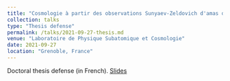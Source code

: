 ```yaml
---
title: "Cosmologie à partir des observations Sunyaev-Zeldovich d'amas de galaxies avec NIKA2"
collection: talks
type: "Thesis defense"
permalink: /talks/2021-09-27-thesis.md
venue: "Laboratoire de Physique Subatomique et Cosmologie"
date: 2021-09-27
location: "Grenoble, France"
---
```


Doctoral thesis defense (in French). [Slides](https://github.com/fkeruzore/PhDThesis-public/blob/main/slides.pdf)
